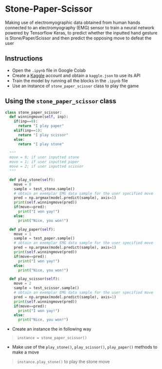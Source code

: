 # Stone-Paper-Scissor
Making use of electromyographic data obtained from human hands connected to an electromyography (EMG) sensor to train a neural network powered by Tensorflow Keras, to predict whether the inputted hand gesture is Stone/Paper/Scissor and then predict the opposing move to defeat the user

## Instructions
- Open the `.ipynb` file in Google Colab
- Create a [Kaggle](https://www.kaggle.com/) account and obtain a `kaggle.json` to use its API 
- Train the model by running all the blocks in the `.ipynb` file
- Use an instance of `stone_paper_scissor` class to play the game

## Using the `stone_paper_scissor` class

```python
class stone_paper_scissor:  
  def winningmove(self, inp):
    if(inp==0):
      return "I play paper"
    elif(inp==1):
      return "I play scissor"
    else:
      return "I play stone"

  """
  move = 0; if user inputted stone
  move = 1; if user inputted paper
  move = 2; if user inputted scissor
  """

  def play_stone(self):
    move = 0
    sample = test_stone.sample()
    # obtain an exemplar EMG data sample for the user specified move
    pred = np.argmax(model.predict(sample), axis=1)
    print(self.winningmove(pred))
    if(move==pred):
      print("I won yay!")
    else:
      print("Nice, you won!")

  def play_paper(self):
    move = 1
    sample = test_paper.sample()
    # obtain an exemplar EMG data sample for the user specified move
    pred = np.argmax(model.predict(sample), axis=1)
    print(self.winningmove(pred))
    if(move==pred):
      print("I won yay!")
    else:
      print("Nice, you won!")

  def play_scissor(self):
    move = 2
    sample = test_scissor.sample()
    # obtain an exemplar EMG data sample for the user specified move
    pred = np.argmax(model.predict(sample), axis=1)
    print(self.winningmove(pred))
    if(move==pred):
      print("I won yay!")
    else:
      print("Nice, you won!")

```
- Create an instance the in following way 
> `instance = stone_paper_scissor()`
- Make use of the `play_stone()`, `play_scissor()`, `play_paper()` methods to make a move
> `instance.play_stone()` to play the stone move

